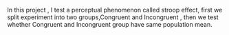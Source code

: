 In this project , I test a perceptual phenomenon called stroop effect, first we split experiment into two groups,Congruent and Incongruent , then we test whether Congruent and Incongruent group have same population mean.
